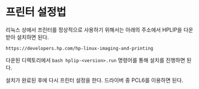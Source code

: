# 프린터 설정법

리눅스 상에서 프린터를 정상적으로 사용하기 위해서는 아래의 주소에서 HPLIP을 다운 받아 설치하면 된다.

`https://developers.hp.com/hp-linux-imaging-and-printing`

다운된 디렉토리에서 `bash hplip-<version>.run` 명령어를 통해 설치를 진행하면 된다.

설치가 완료된 후에 다시 프린터 설정을 한다. 드라이버 중 PCL6를 이용하면 된다.
